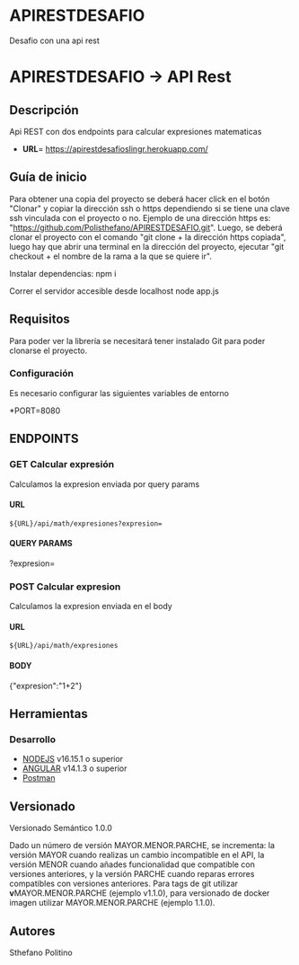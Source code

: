 # APIRESTDESAFIO

Desafio con una api rest

# APIRESTDESAFIO -> API Rest

## Descripción

Api REST con dos endpoints para calcular expresiones matematicas

- **URL**= https://apirestdesafioslingr.herokuapp.com/

## Guía de inicio

Para obtener una copia del proyecto se deberá hacer click en el botón "Clonar" y copiar la dirección ssh o https dependiendo si se tiene una clave ssh vinculada con el proyecto o no. Ejemplo de una dirección https es: "https://github.com/Polisthefano/APIRESTDESAFIO.git". Luego, se deberá clonar el proyecto con el comando "git clone + la dirección https copiada", luego hay que abrir una terminal en la dirección del proyecto, ejecutar "git checkout + el nombre de la rama a la que se quiere ir".

Instalar dependencias:
npm i

Correr el servidor accesible desde localhost
node app.js

## Requisitos

Para poder ver la librería se necesitará tener instalado Git para poder clonarse el proyecto.

### Configuración

Es necesario configurar las siguientes variables de entorno

\*PORT=8080

## ENDPOINTS

### GET Calcular expresión

Calculamos la expresion enviada por query params

#### URL

```
${URL}/api/math/expresiones?expresion=
```

#### QUERY PARAMS

?expresion=

### POST Calcular expresion

Calculamos la expresion enviada en el body

#### URL

```
${URL}/api/math/expresiones
```

#### BODY

{"expresion":"1+2"}

## Herramientas

### Desarrollo

- [NODEJS](https://nodejs.org/es/) v16.15.1 o superior
- [ANGULAR](https://angular.io/) v14.1.3 o superior
- [Postman](https://www.postman.com/)

## Versionado

Versionado Semántico 1.0.0

Dado un número de versión MAYOR.MENOR.PARCHE, se incrementa:
la versión MAYOR cuando realizas un cambio incompatible en el API,
la versión MENOR cuando añades funcionalidad que compatible con versiones anteriores, y
la versión PARCHE cuando reparas errores compatibles con versiones anteriores.
Para tags de git utilizar **v**MAYOR.MENOR.PARCHE (ejemplo v1.1.0), para versionado de docker imagen utilizar MAYOR.MENOR.PARCHE (ejemplo 1.1.0).

## Autores

Sthefano Politino
